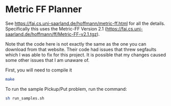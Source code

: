 # Metric FF Planner
See https://fai.cs.uni-saarland.de/hoffmann/metric-ff.html for all the details. Specifically this uses the Metric-FF Version 2.1 (https://fai.cs.uni-saarland.de/hoffmann/ff/Metric-FF-v2.1.tgz).

Note that the code here is not exactly the same as the one you can download from that website.
Their code had issues that threw segfaults which I was able to fix for this project.
It is possible that my changes caused some other issues that I am unaware of.

First, you will need to compile it
```bash
make
```

To run the sample Pickup/Put problem, run the command:
```bash
sh run_samples.sh
```
